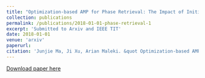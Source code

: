 ```yaml
---
title: "Optimization-based AMP for Phase Retrieval: The Impact of Initialization and $\\ell_2$-regularization"
collection: publications
permalink: /publications/2018-01-01-phase-retrieval-1
excerpt: 'Submitted to Arxiv and IEEE TIT'
date: 2018-01-01
venue: 'arxiv'
paperurl: 
citation: 'Junjie Ma, Ji Xu, Arian Maleki. &quot Optimization-based AMP for Phase Retrieval: The Impact of Initialization and $\\ell_2$-regularization &quot; <i>arxiv e-print</i>. 2018.'
---
```

[Download paper here](http://academicpages.github.io/files/paper3.pdf)
